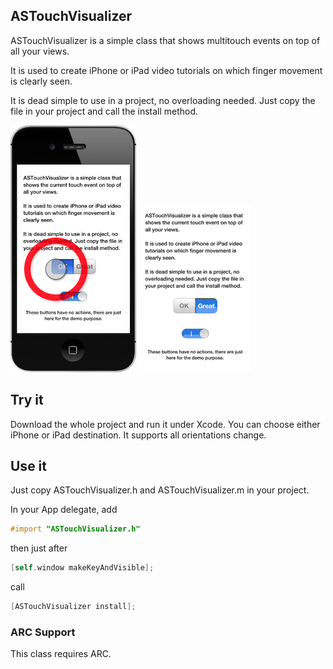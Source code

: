 ## ASTouchVisualizer
ASTouchVisualizer is a simple class that shows multitouch events on top of all your views.

It is used to create iPhone or iPad video tutorials on which finger movement is clearly seen.

It is dead simple to use in a project, no overloading needed. Just copy the file in your project and call the install method.

![](https://github.com/autresphere/ASTouchVisualizer/raw/master/Screenshots/iPhone.png)
![](https://github.com/autresphere/ASTouchVisualizer/raw/master/Screenshots/iPhoneVideo.gif)

## Try it
Download the whole project and run it under Xcode. You can choose either iPhone or iPad destination.
It supports all orientations change.

## Use it
Just copy ASTouchVisualizer.h and ASTouchVisualizer.m in your project.

In your App delegate, add
``` objective-c
#import "ASTouchVisualizer.h"
```

then just after
``` objective-c
[self.window makeKeyAndVisible];
```

call
``` objective-c
[ASTouchVisualizer install];
```
### ARC Support
This class requires ARC.

